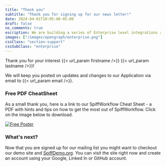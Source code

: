 ```yaml
---
title: "Thank you"
subtitle: "Thank you for signing up for our news letter!"
date: 2024-04-01T10:05:00-05:00
draft: false
no_comments: true
escription: We are building a series of Enterprise level integrations and extensions to assure that SpiffWorkflow can meet the needs of large scale organizations.
images: ["/images/opengraph/enterprise.png"]
cssClass: "section-support"
cssSubClass: "enterprise"
---
```


Thank you for your interest {{< url_param firstname />}} {{< url_param lastname />}}!

We will keep you posted on updates and changes to our Application via email to {{< url_param email />}}.  

### Free PDF CheatSheet 

As a small thank you, here is a link to our SpiffWorkflow Cheat Sheet - a PDF with hints and tips on 
how to get the most out of SpiffWorkflow. Click on the image below to download. 

[![Free Poster](/images/poster_small.png)](/spiffworkflow_poster.pdf)


### What's next?

Now that you are signed up for our mailing list you might want to checkout our demo site and [SpiffDemo.org](https://SpiffDemo.org).
You can visit the site right now and create an account using your Google, Linked In or GitHub account.

